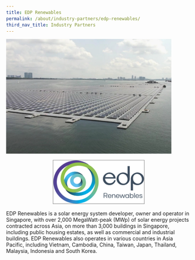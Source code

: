 ```yaml
---
title: EDP Renewables 
permalink: /about/industry-partners/edp-renewables/
third_nav_title: Industry Partners
---
```

<img src="/images/careers/industry-partners/sunseap_large.png" alt="Sunseap Group - Floating PV" style="width: 450px; height: 312px;" /><br/>

<div style="text-align: center;">
    <a href="https://www.sunseap.com/SG/" target="_blank"><img alt="Sunseap Group" src="/images/common/partner-logos/edp%20renewables%20logo.png" style="width: 250px; height: 120px;"></a>
</div>

EDP Renewables is a solar energy system developer, owner and operator in Singapore, with over 2,000 MegaWatt-peak (MWp) of solar energy projects contracted across Asia, on more than 3,000 buildings in Singapore, including public housing estates, as well as commercial and industrial buildings. EDP Renewables also operates in various countries in Asia Pacific, including Vietnam, Cambodia, China, Taiwan, Japan, Thailand, Malaysia, Indonesia and South Korea.
